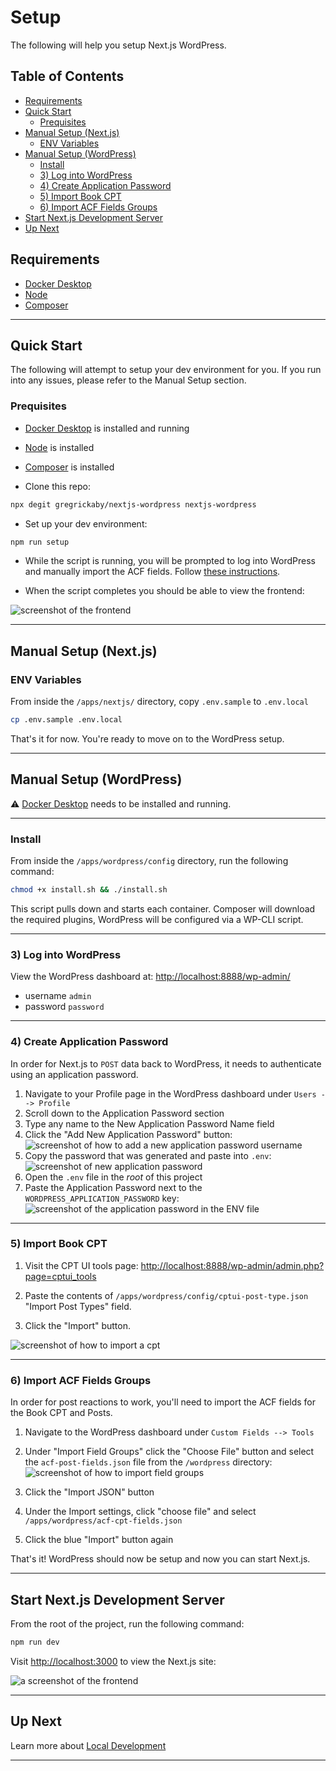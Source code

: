 # Setup <!-- omit in toc -->

The following will help you setup Next.js WordPress.

## Table of Contents <!-- omit in toc -->

- [Requirements](#requirements)
- [Quick Start](#quick-start)
  - [Prequisites](#prequisites)
- [Manual Setup (Next.js)](#manual-setup-nextjs)
  - [ENV Variables](#env-variables)
- [Manual Setup (WordPress)](#manual-setup-wordpress)
  - [Install](#install)
  - [3) Log into WordPress](#3-log-into-wordpress)
  - [4) Create Application Password](#4-create-application-password)
  - [5) Import Book CPT](#5-import-book-cpt)
  - [6) Import ACF Fields Groups](#6-import-acf-fields-groups)
- [Start Next.js Development Server](#start-nextjs-development-server)
- [Up Next](#up-next)

## Requirements

- [Docker Desktop](https://www.docker.com/products/docker-desktop)
- [Node](https://nodejs.org/en/)
- [Composer](https://getcomposer.org/download/)

---

## Quick Start

The following will attempt to setup your dev environment for you. If you run into any issues, please refer to the Manual Setup section.

### Prequisites

- [Docker Desktop](https://www.docker.com/products/docker-desktop/) is installed and running
- [Node](https://nodejs.dev/) is installed
- [Composer](https://getcomposer.org/download/) is installed

- Clone this repo:

```bash
npx degit gregrickaby/nextjs-wordpress nextjs-wordpress
```

- Set up your dev environment:

```bash
npm run setup
```

- While the script is running, you will be prompted to log into WordPress and manually import the ACF fields. Follow [these instructions](#6-import-acf-fields-groups).

- When the script completes you should be able to view the frontend:

![screenshot of the frontend](images/frontend.png)

---

## Manual Setup (Next.js)

### ENV Variables

From inside the `/apps/nextjs/` directory, copy `.env.sample` to `.env.local`

```bash
cp .env.sample .env.local
```

That's it for now. You're ready to move on to the WordPress setup.

---

## Manual Setup (WordPress)

⚠️ [Docker Desktop](https://www.docker.com/products/docker-desktop) needs to be installed and running.

---

### Install

From inside the `/apps/wordpress/config` directory, run the following command:

```bash
chmod +x install.sh && ./install.sh
```

This script pulls down and starts each container. Composer will download the required plugins, WordPress will be configured via a WP-CLI script.

---

### 3) Log into WordPress

View the WordPress dashboard at: <http://localhost:8888/wp-admin/>

- username `admin`
- password `password`

---

### 4) Create Application Password

In order for Next.js to `POST` data back to WordPress, it needs to authenticate using an application password.

1. Navigate to your Profile page in the WordPress dashboard under `Users --> Profile`
2. Scroll down to the Application Password section
3. Type any name to the New Application Password Name field
4. Click the "Add New Application Password" button: ![screenshot of how to add a new application password username](images/add-new-application-password.png)
5. Copy the password that was generated and paste into `.env`: ![screenshot of new application password](images/copy-application-password.png)
6. Open the `.env` file in the _root_ of this project
7. Paste the Application Password next to the `WORDPRESS_APPLICATION_PASSWORD` key: ![screenshot of the application password in the ENV file](images/application-password-in-env-var.png)

---

### 5) Import Book CPT

1. Visit the CPT UI tools page: <http://localhost:8888/wp-admin/admin.php?page=cptui_tools>

2. Paste the contents of `/apps/wordpress/config/cptui-post-type.json` "Import Post Types" field.

3. Click the "Import" button.

![screenshot of how to import a cpt](images/cptui-import-json.png)

---

### 6) Import ACF Fields Groups

In order for post reactions to work, you'll need to import the ACF fields for the Book CPT and Posts.

1. Navigate to the WordPress dashboard under `Custom Fields --> Tools`
2. Under "Import Field Groups" click the "Choose File" button and select the `acf-post-fields.json` file from the `/wordpress` directory: ![screenshot of how to import field groups](images/import-acf-fields.png)
3. Click the "Import JSON" button

4. Under the Import settings, click "choose file" and select `/apps/wordpress/acf-cpt-fields.json`

5. Click the blue "Import" button again

That's it! WordPress should now be setup and now you can start Next.js.

---

## Start Next.js Development Server

From the root of the project, run the following command:

```bash
npm run dev
```

Visit <http://localhost:3000> to view the Next.js site:

![a screenshot of the frontend](images/frontend.png)

---

## Up Next

Learn more about [Local Development](development.md)

---
